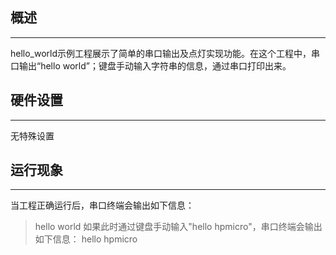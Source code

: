 ## 概述
***
hello_world示例工程展示了简单的串口输出及点灯实现功能。在这个工程中，串口输出“hello world”；键盘手动输入字符串的信息，通过串口打印出来。

## 硬件设置
***
无特殊设置

## 运行现象
***
当工程正确运行后，串口终端会输出如下信息：
> hello world
如果此时通过键盘手动输入"hello hpmicro"，串口终端会输出如下信息：
> hello hpmicro


